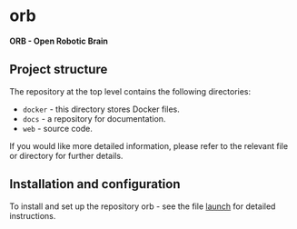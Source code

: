 # orb

**ORB - Open Robotic Brain**

## Project structure

The repository at the top level contains the following directories:

- `docker` - this directory stores Docker files.
- `docs` - a repository for documentation.
- `web` - source code.

If you would like more detailed information, please refer to the relevant file or directory for further details.

## Installation and configuration

To install and set up the repository orb - see the file [launch](launch.md) for detailed instructions.